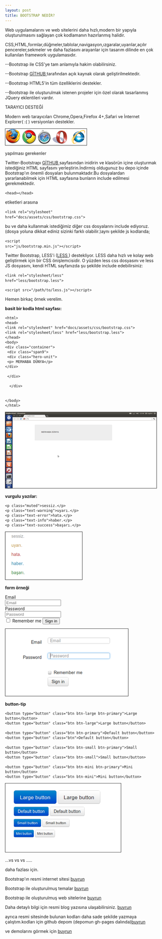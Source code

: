 ```yaml
---
layout: post
title: BOOTSTRAP NEDİR?
---
```

Web uygulamalarını ve web sitelerini daha hızlı,modern bir yapıyla oluşturulmasını sağlayan çok kodlamanın hazırlanmış halidir.

CSS,HTML,formlar,düğmeler,tablolar,navigasyon,ızgaralar,uyarılar,açılır pencereler,sekmeler ve daha fazlasını arayanlar için tasarım dilinde en çok kullanılan framework uygulamasıdır.

 --Bootstrap ile CSS'ye tam anlamıyla hakim olabilirsiniz.

 --Bootstrap <a href="https://github.com/twitter/bootstrap" target="_blank" >GİTHUB </a> tarafından açık kaynak olarak geliştirilmektedir.

 --Bootstrap HTML5'in tüm özelliklerini destekler.

 --Bootstrap ile oluşturulmak istenen projeler için özel olarak tasarlanmış JQuery eklentileri vardır.

<p>TARAYICI DESTEĞİ</p>

Modern web tarayıcıları Chrome,Opera,Firefox 4+,Safari ve İnternet Explorer( :( ) versiyonları destekler.

<img src="/images/tarayıcı.png" name="resim" border="1" />


<p>yapılması gerekenler</p>

Twitter-Bootstrapı <a href="https://github.com/twitter/bootstrap" target="_blank" > GİTHUB </a> sayfasından inidirin ve klasörün içine oluşturmak istediğiniz HTML sayfasını yerleştirin.İndirmiş oldugunuz bu depo içinde Bootstrap'ın önemli dosyaları bulunmaktadır.Bu dosyalardan yararlanabilmek için HTML sayfasına bunların include edilmesi gerekmektedir.

<code>&lt;head&gt;&lt;/head&gt;</code>

etiketleri arasına 

<code>&lt;link rel="stylesheet" href="docs/assets/css/bootstrap.css"&gt;</code>

bu ve daha kullanmak istediğimiz diğer css dosyalarını include ediyoruz.(dosya yoluna dikkat ediniz sizinki farklı olabilir.)aynı şekilde js kodlarıda;

<code>&lt;script src="js/bootstrap.min.js"&gt;&lt;/script&gt;</code>


Twitter Bootstrap, LESS'i (<a href="http://bsaral.github.com/112/Less-Css/" target="_blank" >LESS </a>) destekliyor. LESS daha hızlı ve kolay web geliştirmek için bir CSS önişlemcisidir. O yüzden less css dosyasını ve less JS dosyasını, kendi HTML sayfanızda şu şekilde include edebilirsiniz:

<code>&lt;link rel="stylesheet/less" href="less/bootstrap.less"&gt;</code>

<code>&lt;script src="/path/to/less.js"&gt;&lt;/script&gt;</code> 

<p>Hemen birkaç örnek verelim.</p>

<b>basit bir kodla html sayfası:</b>
<br>

	<html>
	<head>
	<link rel="stylesheet" href="docs/assets/css/bootstrap.css">
	<link rel="stylesheet/less" href="less/bootstrap.less">
	</head>
	<body>
	<div class="container">
	 <div class="span9">
	 <div class="hero-unit">
	 <p> MERHABA DÜNYA</p>
	</div>

	 </div>

	  </div>


	</body>
	</html>


<img src="/images/kod.png" name="resim" border="1" />

<b>vurgulu yazılar:</b>
<br>

	<p class="muted">sessiz.</p>
	<p class="text-warning">uyarı.</p>
	<p class="text-error">hata.</p>
	<p class="text-info">haber.</p>
	<p class="text-success">başarı.</p>

<img src="/images/vurgu.png" name="resim" border="1" />

<b>form örneği </b>
<br>
	<form class="form-horizontal">
		<div class="control-group">
		  <label class="control-label" for="inputEmail">Email</label>
		  <div class="controls">
		<input type="text" id="inputEmail" placeholder="Email">
		  </div>
		</div>
		<div class="control-group">
		  <label class="control-label" for="inputPassword">Password</label>
		  <div class="controls">
		<input type="password" id="inputPassword" placeholder="Password">
		  </div>
		</div>
		<div class="control-group">
		  <div class="controls">
		<label class="checkbox">
		  <input type="checkbox"> Remember me
		</label>
		<button type="submit" class="btn">Sign in</button>
		  </div>
		</div>
	  </form>
	  
<img src="/images/form.png" name="resim" border="1" />

<b>button-tip</b>

	<button type="button" class="btn btn-large btn-primary">Large button</button>
	<button type="button" class="btn btn-large">Large button</button>

	<button type="button" class="btn btn-primary">Default button</button>
	<button type="button" class="btn">Default button</button>

	<button type="button" class="btn btn-small btn-primary">Small button</button>
	<button type="button" class="btn btn-small">Small button</button>

	<button type="button" class="btn btn-mini btn-primary">Mini button</button>
	<button type="button" class="btn btn-mini">Mini button</button>
			 

<img src="/images/button.png" name="resim" border="1" />

...vs vs vs .....

daha fazlası için.

Bootstrap'ın resmi internet sitesi     <a href="http://twitter.github.com/bootstrap/" target="_blank" >buyrun </a>

Bootstrap ile oluşturulmuş temalar <a href="http://bootswatch.com/#gallery" target="_blank" >buyrun </a>

Bootstrap ile oluşturulmuş web sitelerine   <a href="http://builtwithbootstrap.com/" target="_blank" >buyrun </a>

Daha detaylı bilgi için resmi blog yazısına ulaşabilirsiniz. <a href="https://dev.twitter.com/blog/bootstrap-twitter" target="_blank" >buyrun </a>

ayrıca resmi sitesinde bulunan kodları daha sade şekilde yazmaya çalıştım.kodları için github depom (depomun gh-pages dalında)<a href="https://github.com/tugdev/bootstrap/tree/gh-pages" target="_blank" >buyrun </a>

ve demolarını görmek için <a href="http://tugdev.github.com/bootstrap/" target="_blank" >buyrun </a>




